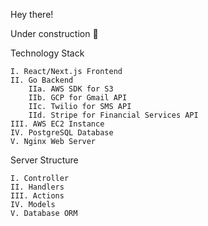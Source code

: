Hey there!

Under construction 🚧

Technology Stack

```
I. React/Next.js Frontend
II. Go Backend
    IIa. AWS SDK for S3
    IIb. GCP for Gmail API
    IIc. Twilio for SMS API
    IId. Stripe for Financial Services API
III. AWS EC2 Instance
IV. PostgreSQL Database
V. Nginx Web Server
```

Server Structure

```
I. Controller
II. Handlers
III. Actions
IV. Models
V. Database ORM
```